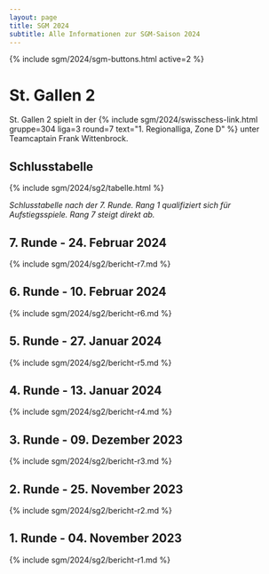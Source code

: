 ```yaml
---
layout: page
title: SGM 2024
subtitle: Alle Informationen zur SGM-Saison 2024
---
```


{% include sgm/2024/sgm-buttons.html active=2 %}

# St. Gallen 2

St. Gallen 2 spielt in der
{% include sgm/2024/swisschess-link.html gruppe=304 liga=3 round=7 text="1. Regionalliga, Zone D" %}
unter Teamcaptain Frank Wittenbrock.

## Schlusstabelle

{% include sgm/2024/sg2/tabelle.html %}

_Schlusstabelle nach der 7. Runde. Rang 1 qualifiziert sich für Aufstiegsspiele. Rang 7 steigt direkt ab._

## 7. Runde - 24. Februar 2024

{% include sgm/2024/sg2/bericht-r7.md %}

## 6. Runde - 10. Februar 2024

{% include sgm/2024/sg2/bericht-r6.md %}

## 5. Runde - 27. Januar 2024

{% include sgm/2024/sg2/bericht-r5.md %}

## 4. Runde - 13. Januar 2024

{% include sgm/2024/sg2/bericht-r4.md %}

## 3. Runde - 09. Dezember 2023

{% include sgm/2024/sg2/bericht-r3.md %}

## 2. Runde - 25. November 2023

{% include sgm/2024/sg2/bericht-r2.md %}

## 1. Runde - 04. November 2023

{% include sgm/2024/sg2/bericht-r1.md %}

<style>
table th, table td:nth-of-type(4) {
    white-space: nowrap;
}
</style>
